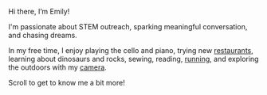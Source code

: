 Hi there, I’m Emily! 

I'm passionate about STEM outreach, sparking meaningful conversation, and chasing dreams. 

In my free time, I enjoy playing the cello and piano, trying new [restaurants](https://beli.co/app/fastandmcflurrious), learning about dinosaurs and rocks, sewing, reading, [running](https://strava.app.link/XvX7oP1u8Qb), and exploring the outdoors with my [camera](https://emilygzh.github.io/clickshack/). 

Scroll to get to know me a bit more! 